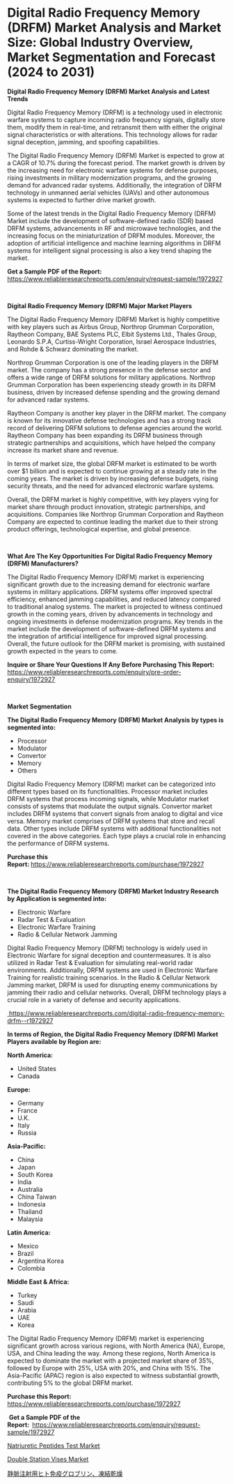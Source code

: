 <p><h1>Digital Radio Frequency Memory (DRFM) Market Analysis and Market Size: Global Industry Overview, Market Segmentation and Forecast (2024 to 2031)</h1></p><p><strong>Digital Radio Frequency Memory (DRFM) Market Analysis and Latest Trends</strong></p>
<p><p>Digital Radio Frequency Memory (DRFM) is a technology used in electronic warfare systems to capture incoming radio frequency signals, digitally store them, modify them in real-time, and retransmit them with either the original signal characteristics or with alterations. This technology allows for radar signal deception, jamming, and spoofing capabilities.</p><p>The Digital Radio Frequency Memory (DRFM) Market is expected to grow at a CAGR of 10.7% during the forecast period. The market growth is driven by the increasing need for electronic warfare systems for defense purposes, rising investments in military modernization programs, and the growing demand for advanced radar systems. Additionally, the integration of DRFM technology in unmanned aerial vehicles (UAVs) and other autonomous systems is expected to further drive market growth.</p><p>Some of the latest trends in the Digital Radio Frequency Memory (DRFM) Market include the development of software-defined radio (SDR) based DRFM systems, advancements in RF and microwave technologies, and the increasing focus on the miniaturization of DRFM modules. Moreover, the adoption of artificial intelligence and machine learning algorithms in DRFM systems for intelligent signal processing is also a key trend shaping the market.</p></p>
<p><strong>Get a Sample PDF of the Report:&nbsp;</strong> <a href="https://www.reliableresearchreports.com/enquiry/request-sample/1972927">https://www.reliableresearchreports.com/enquiry/request-sample/1972927</a></p>
<p>&nbsp;</p>
<p><strong>Digital Radio Frequency Memory (DRFM) Major Market Players</strong></p>
<p><p>The Digital Radio Frequency Memory (DRFM) Market is highly competitive with key players such as Airbus Group, Northrop Grumman Corporation, Raytheon Company, BAE Systems PLC, Elbit Systems Ltd., Thales Group, Leonardo S.P.A, Curtiss-Wright Corporation, Israel Aerospace Industries, and Rohde & Schwarz dominating the market.</p><p>Northrop Grumman Corporation is one of the leading players in the DRFM market. The company has a strong presence in the defense sector and offers a wide range of DRFM solutions for military applications. Northrop Grumman Corporation has been experiencing steady growth in its DRFM business, driven by increased defense spending and the growing demand for advanced radar systems.</p><p>Raytheon Company is another key player in the DRFM market. The company is known for its innovative defense technologies and has a strong track record of delivering DRFM solutions to defense agencies around the world. Raytheon Company has been expanding its DRFM business through strategic partnerships and acquisitions, which have helped the company increase its market share and revenue.</p><p>In terms of market size, the global DRFM market is estimated to be worth over $1 billion and is expected to continue growing at a steady rate in the coming years. The market is driven by increasing defense budgets, rising security threats, and the need for advanced electronic warfare systems.</p><p>Overall, the DRFM market is highly competitive, with key players vying for market share through product innovation, strategic partnerships, and acquisitions. Companies like Northrop Grumman Corporation and Raytheon Company are expected to continue leading the market due to their strong product offerings, technological expertise, and global presence.</p></p>
<p>&nbsp;</p>
<p><strong>What Are The Key Opportunities For Digital Radio Frequency Memory (DRFM) Manufacturers?</strong></p>
<p><p>The Digital Radio Frequency Memory (DRFM) market is experiencing significant growth due to the increasing demand for electronic warfare systems in military applications. DRFM systems offer improved spectral efficiency, enhanced jamming capabilities, and reduced latency compared to traditional analog systems. The market is projected to witness continued growth in the coming years, driven by advancements in technology and ongoing investments in defense modernization programs. Key trends in the market include the development of software-defined DRFM systems and the integration of artificial intelligence for improved signal processing. Overall, the future outlook for the DRFM market is promising, with sustained growth expected in the years to come.</p></p>
<p><strong>Inquire or Share Your Questions If Any Before Purchasing This Report:</strong> <a href="https://www.reliableresearchreports.com/enquiry/pre-order-enquiry/1972927">https://www.reliableresearchreports.com/enquiry/pre-order-enquiry/1972927</a></p>
<p>&nbsp;</p>
<p><strong>Market Segmentation</strong></p>
<p><strong>The Digital Radio Frequency Memory (DRFM) Market Analysis by types is segmented into:</strong></p>
<p><ul><li>Processor</li><li>Modulator</li><li>Convertor</li><li>Memory</li><li>Others</li></ul></p>
<p><p>Digital Radio Frequency Memory (DRFM) market can be categorized into different types based on its functionalities. Processor market includes DRFM systems that process incoming signals, while Modulator market consists of systems that modulate the output signals. Convertor market includes DRFM systems that convert signals from analog to digital and vice versa. Memory market comprises of DRFM systems that store and recall data. Other types include DRFM systems with additional functionalities not covered in the above categories. Each type plays a crucial role in enhancing the performance of DRFM systems.</p></p>
<p><strong>Purchase this Report:&nbsp;</strong><a href="https://www.reliableresearchreports.com/purchase/1972927">https://www.reliableresearchreports.com/purchase/1972927</a></p>
<p>&nbsp;</p>
<p><strong>The Digital Radio Frequency Memory (DRFM) Market Industry Research by Application is segmented into:</strong></p>
<p><ul><li>Electronic Warfare</li><li>Radar Test & Evaluation</li><li>Electronic Warfare Training</li><li>Radio & Cellular Network Jamming</li></ul></p>
<p><p>Digital Radio Frequency Memory (DRFM) technology is widely used in Electronic Warfare for signal deception and countermeasures. It is also utilized in Radar Test & Evaluation for simulating real-world radar environments. Additionally, DRFM systems are used in Electronic Warfare Training for realistic training scenarios. In the Radio & Cellular Network Jamming market, DRFM is used for disrupting enemy communications by jamming their radio and cellular networks. Overall, DRFM technology plays a crucial role in a variety of defense and security applications.</p></p>
<p><a href="https://www.reliableresearchreports.com/digital-radio-frequency-memory-drfm--r1972927">&nbsp;https://www.reliableresearchreports.com/digital-radio-frequency-memory-drfm--r1972927</a></p>
<p><strong>In terms of Region, the Digital Radio Frequency Memory (DRFM) Market Players available by Region are:</strong></p>
<p>
    <p> <strong> North America: </strong>
        <ul>
            <li>United States</li>
            <li>Canada</li>
        </ul>
        </p> 
    <p> <strong> Europe: </strong>
        <ul>
            <li>Germany</li>
            <li>France</li>
            <li>U.K.</li>
            <li>Italy</li>
            <li>Russia</li>
        </ul>
        </p> 
    <p> <strong> Asia-Pacific: </strong>
        <ul>
            <li>China</li>
            <li>Japan</li>
            <li>South Korea</li>
            <li>India</li>
            <li>Australia</li>
            <li>China Taiwan</li>
            <li>Indonesia</li>
            <li>Thailand</li>
            <li>Malaysia</li>
        </ul>
        </p> 
    <p> <strong> Latin America: </strong>
        <ul>
            <li>Mexico</li>
            <li>Brazil</li>
            <li>Argentina Korea</li>
            <li>Colombia</li>
        </ul>
        </p> 
    <p> <strong> Middle East & Africa: </strong>
        <ul>
            <li>Turkey</li>
            <li>Saudi</li>
            <li>Arabia</li>
            <li>UAE</li>
            <li>Korea</li>
        </ul>
    </p>
    </p>
<p><p>The Digital Radio Frequency Memory (DRFM) market is experiencing significant growth across various regions, with North America (NA), Europe, USA, and China leading the way. Among these regions, North America is expected to dominate the market with a projected market share of 35%, followed by Europe with 25%, USA with 20%, and China with 15%. The Asia-Pacific (APAC) region is also expected to witness substantial growth, contributing 5% to the global DRFM market.</p></p>
<p><strong>Purchase this Report: </strong><a href="https://www.reliableresearchreports.com/purchase/1972927">https://www.reliableresearchreports.com/purchase/1972927</a></p>
<p>&nbsp;<strong>Get a Sample PDF of the Report:&nbsp;&nbsp;</strong><a href="https://www.reliableresearchreports.com/enquiry/request-sample/1972927">https://www.reliableresearchreports.com/enquiry/request-sample/1972927</a></p>
<p><strong></strong></p>
<p><p><a href="https://view.publitas.com/reportprime-1/global-natriuretic-peptides-test-market-size-is-expected-to-experience-a-cagr-of-8-3-through-2024-2031-according-to-industry-projections/">Natriuretic Peptides Test Market</a></p><p><a href="https://github.com/nusratjahan12006/Market-Research-Report-List-1/blob/main/double-station-vises-market.md">Double Station Vises Market</a></p><p><a href="https://github.com/MacyOrn/Market-Research-Report-List-1/blob/main/4323082165044.md">静脈注射用ヒト免疫グロブリン、凍結乾燥</a></p></p>